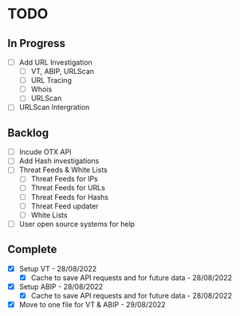 # TODO
## In Progress
- [ ] Add URL Investigation
  - [ ] VT, ABIP, URLScan
  - [ ] URL Tracing
  - [ ] Whois
  - [ ] URLScan
- [ ] URLScan Intergration

## Backlog
- [ ] Incude OTX API
- [ ] Add Hash investigations
- [ ] Threat Feeds & White Lists
  - [ ] Threat Feeds for IPs
  - [ ] Threat Feeds for URLs
  - [ ] Threat Feeds for Hashs
  - [ ] Threat Feed updater
  - [ ] White Lists
- [ ] User open source systems for help

## Complete
- [x] Setup VT - 28/08/2022
  - [x] Cache to save API requests and for future data - 28/08/2022
- [x] Setup ABIP - 28/08/2022
  - [x] Cache to save API requests and for future data - 28/08/2022
- [x] Move to one file for VT & ABIP - 29/08/2022